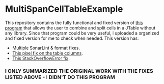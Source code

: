 # MultiSpanCellTableExample
This repository contains the fully functional and fixed version of [this program](http://www.java2s.com/Code/Java/Swing-Components/MultiSpanCellTableExample.htm) that allows the user to combine and split cells in a JTable without any library.
Since that program could be very useful, I uploaded a organized and fixed version for me to check when needed.
This version has:
- Multiple SonarLint & format fixes.
- [This pixel fix on the table columns](https://stackoverflow.com/a/38034623/12980444).
- [This StackOverflowError fix](https://stackoverflow.com/a/21977825/12980444).
### I ONLY SUMMARIZED THE ORIGINAL WORK WITH THE FIXES LISTED ABOVE - I DIDN'T DO THIS PROGRAM
